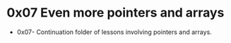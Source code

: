 # 0x07 Even more pointers and arrays


* 0x07- Continuation folder of lessons involving pointers and arrays. 
